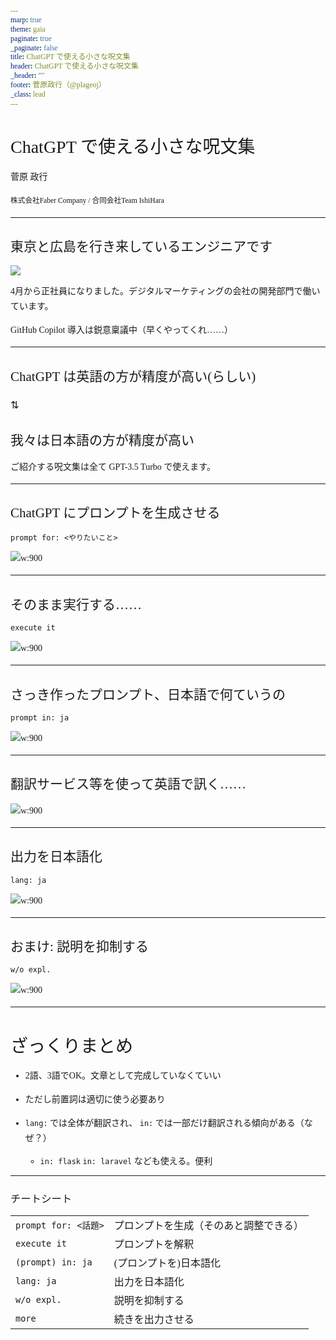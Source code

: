 ```yaml
---
marp: true
theme: gaia
paginate: true
_paginate: false
title: ChatGPT で使える小さな呪文集
header: ChatGPT で使える小さな呪文集
_header: ""
footer: 菅原政行（@plageoj）
_class: lead
---
```


<style>
* {
    font-family: "M PLUS 1";
}
h1,h2,h3,h4,h5,h6 {
    font-weight: normal;
}
p {
    margin-bottom: 0.8rem;
    line-height: 1.5rem;
}
a {
    text-decoration: none;
}
</style>

# ChatGPT で使える小さな呪文集

菅原 政行

<small>株式会社Faber Company / 合同会社Team IshiHara</small>

---

## 東京と広島を行き来しているエンジニアです

![](https://www.fabercompany.co.jp/_sys/wp-content/uploads/logo.png)

4月から正社員になりました。デジタルマーケティングの会社の開発部門で働いています。

GitHub Copilot 導入は鋭意稟議中（早くやってくれ……）

---

<!-- _class: lead -->

## ChatGPT は英語の方が精度が高い(らしい)

### ⇅

## 我々は日本語の方が精度が高い

ご紹介する呪文集は全て GPT-3.5 Turbo で使えます。

---

## ChatGPT にプロンプトを生成させる

```
prompt for: <やりたいこと>
```

![w:900](https://qiita-image-store.s3.ap-northeast-1.amazonaws.com/0/116845/b116c141-6a0a-223d-9cde-dd17b59c8cc7.png)

---

## そのまま実行する……

```
execute it
```

![w:900](https://qiita-image-store.s3.ap-northeast-1.amazonaws.com/0/116845/118e0c3f-d9c7-e92a-119c-550b53c43b0c.png)

---

## さっき作ったプロンプト、日本語で何ていうの

```
prompt in: ja
```

![w:900](https://qiita-image-store.s3.ap-northeast-1.amazonaws.com/0/116845/0a9b8d76-8200-7cd1-0561-191bfcce562d.png)

---

## 翻訳サービス等を使って英語で訊く……

![w:900](https://qiita-image-store.s3.ap-northeast-1.amazonaws.com/0/116845/28ff84e2-24a4-32b5-72ef-843c6b394a88.png)

---

## 出力を日本語化

```
lang: ja
```

![w:900](https://qiita-image-store.s3.ap-northeast-1.amazonaws.com/0/116845/1695a310-7912-0a9b-7645-a0c06d672ba7.png)

---

## おまけ: 説明を抑制する

```
w/o expl.
```

![w:900](https://qiita-image-store.s3.ap-northeast-1.amazonaws.com/0/116845/7784fba7-3340-9abb-0888-fc6a6ec3591f.png)


---

# ざっくりまとめ

- 2語、3語でOK。文章として完成していなくていい

- ただし前置詞は適切に使う必要あり

- `lang:` では全体が翻訳され、 `in:` では一部だけ翻訳される傾向がある（なぜ？）
    - `in: flask` `in: laravel` なども使える。便利

---

### チートシート

| | |
|:--|:--|
| `prompt for: <話題>` | プロンプトを生成（そのあと調整できる） |
| `execute it` | プロンプトを解釈 |
| `(prompt) in: ja` | (プロンプトを)日本語化 |
| `lang: ja` | 出力を日本語化 |
| `w/o expl.` | 説明を抑制する |
| `more` | 続きを出力させる |
